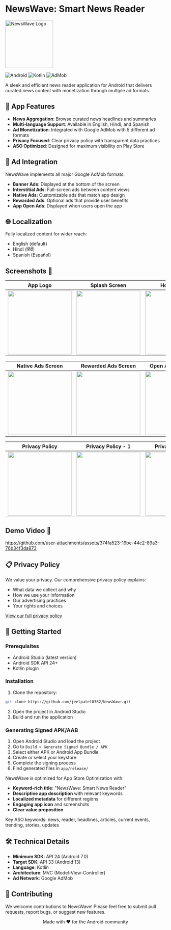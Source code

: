 # NewsWave: Smart News Reader
<p align="left">
  <img src="https://github.com/user-attachments/assets/126ad9d7-9b50-437a-9af6-f6e1cf7f3e36" alt="NewsWave Logo" width="150"/>
</p>

![Android](https://img.shields.io/badge/Android-3DDC84?style=for-the-badge&logo=android&logoColor=white)
![Kotlin](https://img.shields.io/badge/Kotlin-0095D5?&style=for-the-badge&logo=kotlin&logoColor=white)
![AdMob](https://img.shields.io/badge/Google_AdMob-EA4335?style=for-the-badge&logo=google-ads&logoColor=white)

A sleek and efficient news reader application for Android that delivers curated news content with monetization through multiple ad formats.

## 📱 App Features

- **News Aggregation**: Browse curated news headlines and summaries
- **Multi-language Support**: Available in English, Hindi, and Spanish
- **Ad Monetization**: Integrated with Google AdMob with 5 different ad formats
- **Privacy Focused**: Clear privacy policy with transparent data practices
- **ASO Optimized**: Designed for maximum visibility on Play Store

## 🎯 Ad Integration

NewsWave implements all major Google AdMob formats:

- **Banner Ads**: Displayed at the bottom of the screen
- **Interstitial Ads**: Full-screen ads between content views
- **Native Ads**: Customizable ads that match app design
- **Rewarded Ads**: Optional ads that provide user benefits
- **App Open Ads**: Displayed when users open the app

## 🌐 Localization

Fully localized content for wider reach:
- English (default)
- Hindi (हिंदी)
- Spanish (Español)

## Screenshots 📸
| App Logo | Splash Screen | Home Screen|  Banner Ads Screen|  Interstial Ads Screen |
|---------------|-------------|------------|------|---------|
| <img src="https://github.com/user-attachments/assets/166ab8a7-f254-4585-9099-7fd28f570a1c" width="200"> | <img src="https://github.com/user-attachments/assets/42cfe79c-12ec-4d23-af1b-d11cc1e999e0" width="200"> | <img src="https://github.com/user-attachments/assets/be0fa644-81a3-4cda-a8fc-30ea98d84e6f" width="200"> | <img src="https://github.com/user-attachments/assets/a439d05e-ccdb-4d00-90f9-0736c79be0d4" width="200"> | <img src="https://github.com/user-attachments/assets/2a5143a6-0ffc-404a-a353-8e962406894c" width="200"> |

<div align="center">

| Native Ads Screen | Rewarded Ads Screen| Open App Ads Screen |  Localization - Hindi | Localization - Spanish |
|---------------|-------------|------------|------|------|
| <img src="https://github.com/user-attachments/assets/845d40e4-d357-47d7-9370-37549968c2b3" width="200"> | <img src="https://github.com/user-attachments/assets/7a8317c9-ef2d-4067-91e5-63dd0d0b5226" width="200"> | <img src="https://github.com/user-attachments/assets/dc047a8f-f22d-4fc5-92bb-a9971f10967d" width="200"> | <img src="https://github.com/user-attachments/assets/10262e75-51e9-4a2c-95bf-a440e1eada1d" width="200"> | <img src="https://github.com/user-attachments/assets/70633618-5e49-43f4-9a44-ede27780ddd8" width="200"> |

| Privacy Policy | Privacy Policy - 1 | Privacy Policy - 2 | Privacy Policy - 3 |
|---------------|-------------|------------|------|
| <img src="https://github.com/user-attachments/assets/c3bcdbac-db83-42c1-8c68-97861d99ac48" width="200"> | <img src="https://github.com/user-attachments/assets/e666daca-6211-43aa-9da1-fd8e77fb7d3a" width="200"> | <img src="https://github.com/user-attachments/assets/7ef06552-65eb-4823-ac65-24476d154540" width="200"> | <img src="https://github.com/user-attachments/assets/34330c67-897c-4c09-ae9f-676677546161" width="200"> |

</div>

## Demo Video 🎥

https://github.com/user-attachments/assets/374fa523-19be-44c2-89a3-76b34f3da873

## 📋 Privacy Policy

We value your privacy. Our comprehensive privacy policy explains:
- What data we collect and why
- How we use your information
- Our advertising practices
- Your rights and choices

[View our full privacy policy](https://privacypolicyfornewswave.blogspot.com/p/privacy-policy-newswave-smart-news.html)

## 🚀 Getting Started

### Prerequisites

- Android Studio (latest version)
- Android SDK API 24+
- Kotlin plugin

### Installation

1. Clone the repository:
```bash
git clone https://github.com/jeelpatel0362/NewsWave.git
```
2. Open the project in Android Studio
3. Build and run the application

### Generating Signed APK/AAB

1. Open Android Studio and load the project
2. Go to `Build > Generate Signed Bundle / APK`
3. Select either APK or Android App Bundle
4. Create or select your keystore
5. Complete the signing process
6. Find generated files in `app/release/`

NewsWave is optimized for App Store Optimization with:

- **Keyword-rich title**: "NewsWave: Smart News Reader"
- **Descriptive app description** with relevant keywords
- **Localized metadata** for different regions
- **Engaging app icon** and screenshots
- **Clear value proposition**

Key ASO keywords: news, reader, headlines, articles, current events, trending, stories, updates

## 🛠️ Technical Details

- **Minimum SDK**: API 24 (Android 7.0)
- **Target SDK**: API 33 (Android 13)
- **Language**: Kotlin
- **Architecture**: MVC (Model-View-Controller)
- **Ad Network**: Google AdMob

## 🤝 Contributing

We welcome contributions to NewsWave! Please feel free to submit pull requests, report bugs, or suggest new features.


<div align="center">
Made with ❤️ for the Android community
</div>
